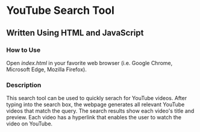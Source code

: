 # YouTube Search Tool
## Written Using HTML and JavaScript

### How to Use
Open *index.html* in your favorite web browser (i.e. Google Chrome, Microsoft Edge, Mozilla Firefox).

### Description
This search tool can be used to quickly serach for YouTube videos. 
After typing into the search box, the webpage generates all relevant YouTube videos that match the query.
The search results show each video's title and preview.
Each video has a hyperlink that enables the user to watch the video on YouTube.
